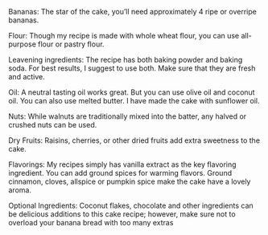 Bananas: The star of the cake, you’ll need approximately 4 ripe or overripe bananas.

Flour: Though my recipe is made with whole wheat flour, you can use all-purpose flour or pastry flour.

Leavening ingredients: The recipe has both baking powder and baking soda. For best results, I suggest to use both. Make sure that they are fresh and active.

Oil: A neutral tasting oil works great. But you can use olive oil and coconut oil. You can also use melted butter. I have made the cake with sunflower oil.

Nuts: While walnuts are traditionally mixed into the batter, any halved or crushed nuts can be used.

Dry Fruits: Raisins, cherries, or other dried fruits add extra sweetness to the cake.

Flavorings: My recipes simply has vanilla extract as the key flavoring ingredient. You can add ground spices for warming flavors. Ground cinnamon, cloves, allspice or pumpkin spice make the cake have a lovely aroma.

Optional Ingredients: Coconut flakes, chocolate and other ingredients can be delicious additions to this cake recipe; however, make sure not to overload your banana bread with too many extras